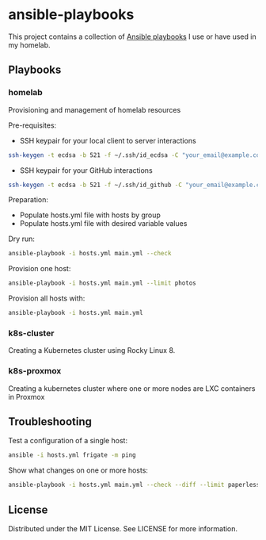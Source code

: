 # ansible-playbooks

This project contains a collection of [Ansible playbooks](https://docs.ansible.com/ansible/latest/playbook_guide/playbooks_intro.html) I use or have used in my homelab.

## Playbooks

### homelab

Provisioning and management of homelab resources

Pre-requisites:

- SSH keypair for your local client to server interactions

```sh
ssh-keygen -t ecdsa -b 521 -f ~/.ssh/id_ecdsa -C "your_email@example.com"
```

- SSH keypair for your GitHub interactions

```sh
ssh-keygen -t ecdsa -b 521 -f ~/.ssh/id_github -C "your_email@example.com"
```

Preparation:

- Populate hosts.yml file with hosts by group
- Populate hosts.yml file with desired variable values

Dry run:

```sh
ansible-playbook -i hosts.yml main.yml --check
```

Provision one host:

```sh
ansible-playbook -i hosts.yml main.yml --limit photos
```

Provision all hosts with:

```sh
ansible-playbook -i hosts.yml main.yml
```

### k8s-cluster

Creating a Kubernetes cluster using Rocky Linux 8.

### k8s-proxmox

Creating a kubernetes cluster where one or more nodes are LXC containers in Proxmox

## Troubleshooting

Test a configuration of a single host:

```sh
ansible -i hosts.yml frigate -m ping
```

Show what changes on one or more hosts:

```sh
ansible-playbook -i hosts.yml main.yml --check --diff --limit paperless,lancache,micropop
```

## License

Distributed under the MIT License. See LICENSE for more information.